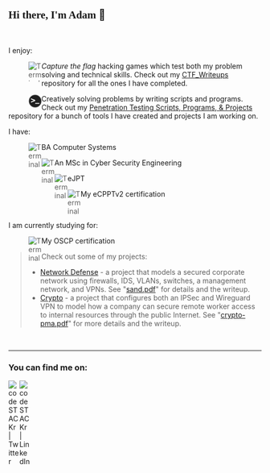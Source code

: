 ## <span style="font-family:Papyrus">Hi there, I'm Adam</span> :wave:

<br>

I enjoy:
><img align="left" alt="Terminal" width="26px" height="40px" src="https://github.com/FortAwesome/Font-Awesome/blob/master/svgs/solid/network-wired.svg" />
*Capture the flag* hacking games which test both my problem solving and technical skills. Check out my <a href="https://github.com/Adam-Goss/CTF_writeups">CTF_Writeups</a> repository for all the ones I have completed.
><img align="left" alt="Terminal" width="26px" src="https://raw.githubusercontent.com/github/explore/80688e429a7d4ef2fca1e82350fe8e3517d3494d/topics/terminal/terminal.png" />
Creatively solving problems by writing scripts and programs. Check out my <a href="https://github.com/Adam-Goss/https://github.com/Adam-Goss/pentest_scripts"> Penetration Testing Scripts, Programs, & Projects</a> repository for a bunch of tools I have created and projects I am working on.

I have:
><img align="left" alt="Terminal" width="26px" src="https://raw.githubusercontent.com/FortAwesome/Font-Awesome/master/svgs/solid/scroll.svg" />
BA Computer Systems
><img align="left" alt="Terminal" width="26px" src="https://github.com/FortAwesome/Font-Awesome/blob/master/svgs/solid/graduation-cap.svg" />
An MSc in Cyber Security Engineering 
><img align="left" alt="Terminal" width="26px" src="https://raw.githubusercontent.com/FortAwesome/Font-Awesome/master/svgs/solid/certificate.svg" />
eJPT
><img align="left" alt="Terminal" width="26px" src="https://github.com/FortAwesome/Font-Awesome/blob/master/svgs/solid/calendar-alt.svg" />
My eCPPTv2 certification


<br>

I am currently studying for:
><img align="left" alt="Terminal" width="26px" src="https://github.com/FortAwesome/Font-Awesome/blob/master/svgs/solid/calendar-alt.svg" />
My OSCP certification

> Check out some of my projects:
> <ul>
>   <li><a href="https://github.com/Adam-Goss/network_defense">Network Defense</a> - a project that models a secured corporate network using firewalls, IDS, VLANs, switches, a management network, and VPNs. See "<a href="https://github.com/Adam-Goss/network_defense/blob/main/sand.pdf">sand.pdf</a>" for details and the writeup.</li>
>   <li><a href="https://github.com/Adam-Goss/crypto">Crypto</a> - a project that configures both an IPSec and Wireguard VPN to model how a company can secure remote worker access to internal resources through the public Internet. See "<a href="https://github.com/Adam-Goss/crypto/blob/main/crypto-pma.pdf">crypto-pma.pdf</a>" for more details and the writeup.</li>
> </ul>

<br>

---

### You can find me on:
  [<img align="left" alt="codeSTACKr | Twitter" width="22px" src="https://cdn.jsdelivr.net/npm/simple-icons@v3/icons/twitter.svg" />](https://twitter.com/gossy_84)
  [<img align="left" alt="codeSTACKr | LinkedIn" width="22px" src="https://cdn.jsdelivr.net/npm/simple-icons@v3/icons/linkedin.svg" />](https://www.linkedin.com/in/AdamGoss1/)


